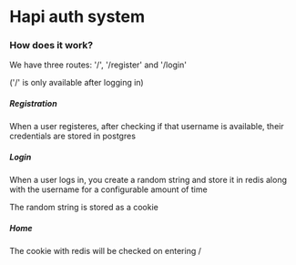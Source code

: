 # Hapi auth system

### How does it work?

We have three routes: '/', '/register' and '/login'

('/' is only available after logging in)

##### Registration

When a user registeres, after checking if that username is available, their credentials are stored in postgres

##### Login

When a user logs in, you create a random string and store it in redis along with the username for a configurable amount of time

The random string is stored as a cookie

##### Home

The cookie with redis will be checked on entering /

